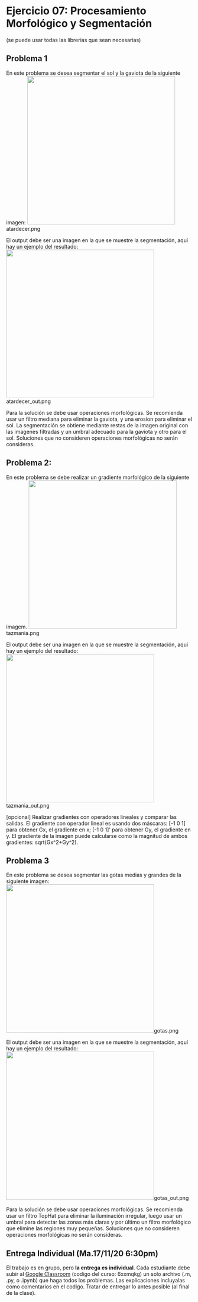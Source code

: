 # Ejercicio 07: Procesamiento Morfológico y Segmentación

(se puede usar todas las librerias que sean necesarias)

## Problema 1
En este problema se desea segmentar el sol y la gaviota de la siguiente imagen:
<img src="https://github.com/domingomery/imagenes/blob/master/clases/Cap07_Morphologia/ejercicio/atardecer.png" width="400">atardecer.png

El output debe ser una imagen en la que se muestre la segmentación, aquí hay un ejemplo del resultado:
<img src="https://github.com/domingomery/imagenes/blob/master/clases/Cap07_Morphologia/ejercicio/atardecer_out.png" width="400">atardecer_out.png

Para la solución se debe usar operaciones morfológicas. Se recomienda usar un filtro mediana para eliminar la gaviota, y una erosion para eliminar el sol. La segmentación se obtiene mediante restas de la imagen original con las imagenes filtradas y un umbral adecuado para la gaviota y otro para el sol. Soluciones que no consideren operaciones morfológicas no serán consideras.

## Problema 2:
En este problema se debe realizar un gradiente morfológico de la siguiente imagem. 
<img src="https://github.com/domingomery/imagenes/blob/master/clases/Cap07_Morphologia/ejercicio/tazmania.png" width="400">tazmania.png

El output debe ser una imagen en la que se muestre la segmentación, aquí hay un ejemplo del resultado:
<img src="https://github.com/domingomery/imagenes/blob/master/clases/Cap07_Morphologia/ejercicio/tazmania_out.png" width="400">tazmania_out.png

[opcional] Realizar gradientes con operadores lineales y comparar las salidas. El gradiente con operador lineal es usando dos máscaras: [-1 0 1] para obtener Gx, el gradiente en x; [-1 0 1]' para obtener Gy, el gradiente en y. El gradiente de la imagen puede calcularse como la magnitud de ambos gradientes: sqrt(Gx^2+Gy^2).   


## Problema 3
En este problema se desea segmentar las gotas medias y grandes de la siguiente imagen:
<img src="https://github.com/domingomery/imagenes/blob/master/clases/Cap07_Morphologia/ejercicio/gotas.png" width="400">gotas.png

El output debe ser una imagen en la que se muestre la segmentación, aquí hay un ejemplo del resultado:
<img src="https://github.com/domingomery/imagenes/blob/master/clases/Cap07_Morphologia/ejercicio/gotas_out.png" width="400">gotas_out.png

Para la solución se debe usar operaciones morfológicas. Se recomienda usar un filtro TopHat para eliminar la iluminación irregular, luego usar un umbral para detectar las zonas más claras y por último un filtro morfológico que elimine las regiones muy pequeñas. Soluciones que no consideren operaciones morfológicas no serán consideras.



## Entrega Individual (Ma.17/11/20 6:30pm)
El trabajo es en grupo, pero **la entrega es individual**. Cada estudiante debe subir al [Google Classroom](https://classroom.google.com) (codigo del curso: 6xxmqkg) un solo archivo (.m, .py, o .ipynb) que haga todos los problemas. Las explicaciones incluyalas como comentarios en el codigo. Tratar de entregar lo antes posible (al final de la clase). 
